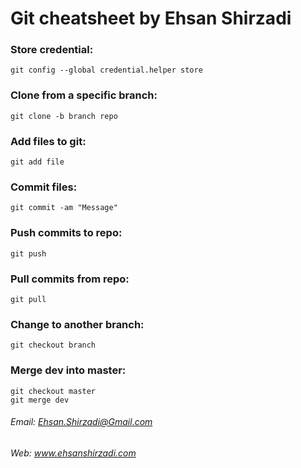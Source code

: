 # Git cheatsheet by Ehsan Shirzadi

### Store credential:
`git config --global credential.helper store`

### Clone from a specific branch:
`git clone -b branch repo`

### Add files to git:
`git add file`

### Commit files:
`git commit -am "Message"`

### Push commits to repo:
`git push`

### Pull commits from repo:
`git pull`

### Change to another branch:
`git checkout branch`

### Merge dev into master:
```
git checkout master
git merge dev
```


###### Email: Ehsan.Shirzadi@Gmail.com
###### Web: www.ehsanshirzadi.com
